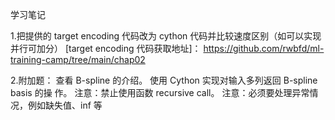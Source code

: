 学习笔记

1.把提供的 target encoding 代码改为 cython 代码并比较速度区别（如可以实现并行可加分）
[target encoding 代码获取地址]： https://github.com/rwbfd/ml-training-camp/tree/main/chap02

2.附加题：
查看 B-spline 的介绍。
使用 Cython 实现对输入多列返回 B-spline basis 的操
作。
注意：禁止使用函数 recursive call。
注意：必须要处理异常情况，例如缺失值、inf 等